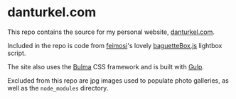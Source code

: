 # danturkel.com

This repo contains the source for my personal website, [danturkel.com](https://danturkel.com).

Included in the repo is code from [feimosi](https://github.com/feimosi)'s lovely [baguetteBox.js](https://github.com/feimosi/baguetteBox.js/) lightbox script.

The site also uses the [Bulma](https://github.com/jgthms/bulma) CSS framework and is built with [Gulp](https://github.com/gulpjs/gulp).

Excluded from this repo are jpg images used to populate photo galleries, as well as the `node_modules` directory.
